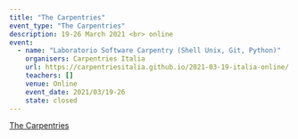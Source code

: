 ```yaml
---
title: "The Carpentries"
event_type: "The Carpentries"
description: 19-26 March 2021 <br> online
event:
  - name: "Laboratorio Software Carpentry (Shell Unix, Git, Python)"
    organisers: Carpentries Italia
    url: https://carpentriesitalia.github.io/2021-03-19-italia-online/
    teachers: []
    venue: Online
    event_date: 2021/03/19-26
    state: closed
---
```


[The Carpentries](https://carpentriesitalia.github.io/2021-03-19-italia-online/)


<br>
